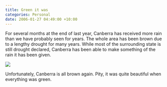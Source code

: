 ```yaml
---
title: Green it was
categories: Personal
date: 2006-01-27 04:49:00 +10:00
---
```


For several months at the end of last year, Canberra has received more rain than we have probably seen for years. The whole area has been brown due to a lengthy drought for many years. While most of the surrounding state is still drought declared, Canberra has been able to make something of the rain it has been given.

[![][1]][0]

Unfortunately, Canberra is all brown again. Pity, it was quite beautiful when everything was green.

[0]: /files/WindowsLiveWriter/Greenitwas_121CC/20051112-141401.jpg
[1]: /files/WindowsLiveWriter/Greenitwas_121CC/20051112-141401_thumb.jpg